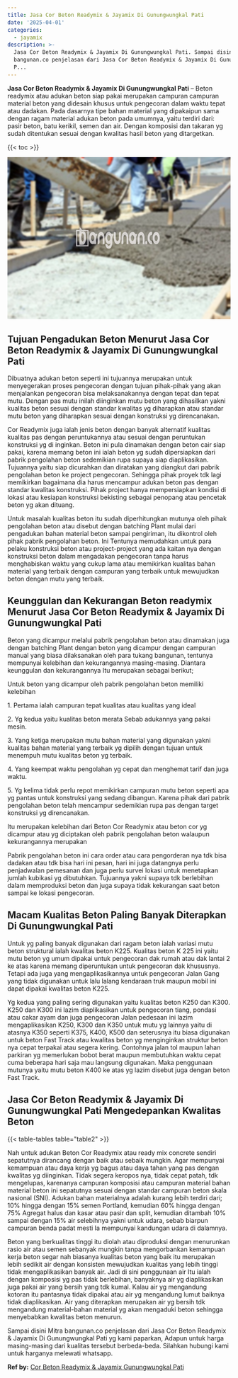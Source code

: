 ```yaml
---
title: Jasa Cor Beton Readymix & Jayamix Di Gunungwungkal Pati
date: '2025-04-01'
categories:
  - jayamix
description: >-
  Jasa Cor Beton Readymix & Jayamix Di Gunungwungkal Pati. Sampai disini Mitra
  bangunan.co penjelasan dari Jasa Cor Beton Readymix & Jayamix Di Gunungwungkal
  P...
---
```


**Jasa Cor Beton Readymix & Jayamix Di Gunungwungkal Pati** – Beton readymix atau adukan beton siap pakai merupakan campuran campuran material beton yang didesain khusus untuk pengecoran dalam waktu tepat atau dadakan. Pada dasarnya tipe bahan material yang dipakaipun sama dengan ragam material adukan beton pada umumnya, yaitu terdiri dari: pasir beton, batu kerikil, semen dan air. Dengan komposisi dan takaran yg sudah ditentukan sesuai dengan kwalitas hasil beton yang ditargetkan.

{{< toc >}}

![Jasa Cor Beton Readymix & Jayamix Di Gunungwungkal Pati](/images/jasa-cor-readymix-02.png)

## Tujuan Pengadukan Beton Menurut Jasa Cor Beton Readymix & Jayamix Di Gunungwungkal Pati

Dibuatnya adukan beton seperti ini tujuannya merupakan untuk menyegerakan proses pengecoran dengan tujuan pihak-pihak yang akan menjalankan pengecoran bisa melaksanakannya dengan tepat dan tepat mutu. Dengan pas mutu inilah diinginkan mutu beton yang dihasilkan yakni kualitas beton sesuai dengan standar kwalitas yg diharapkan atau standar mutu beton yang diharapkan sesuai dengan konstruksi yg direncanakan.

Cor Readymix juga ialah jenis beton dengan banyak alternatif kualitas kualitas pas dengan peruntukannya atau sesuai dengan peruntukan konstruksi yg di inginkan. Beton ini pula dinamakan dengan beton cair siap pakai, karena memang beton ini ialah beton yg sudah dipersiapkan dari pabrik pengolahan beton sedemikian rupa supaya siap diaplikasikan. Tujuannya yaitu siap dicurahkan dan diratakan yang diangkut dari pabrik pengolahan beton ke project pengecoran. Sehingga pihak proyek tdk lagi memikirkan bagaimana dia harus mencampur adukan beton pas dengan standar kwalitas konstruksi. Pihak project hanya mempersiapkan kondisi di lokasi atau kesiapan konstruksi bekisting sebagai penopang atau pencetak beton yg akan dituang.

Untuk masalah kualitas beton itu sudah diperhitungkan mutunya oleh pihak pengolahan beton atau disebut dengan batching Plant mulai dari pengadukan bahan material beton sampai pengiriman, itu dikontrol oleh pihak pabrik pengolahan beton. Ini Tentunya memudahkan untuk para pelaku konstruksi beton atau project-project yang ada kaitan nya dengan konstruksi beton dalam mengadakan pengecoran tanpa harus menghabiskan waktu yang cukup lama atau memikirkan kualitas bahan material yang terbaik dengan campuran yang terbaik untuk mewujudkan beton dengan mutu yang terbaik.

## Keunggulan dan Kekurangan Beton readymix Menurut Jasa Cor Beton Readymix & Jayamix Di Gunungwungkal Pati

Beton yang dicampur melalui pabrik pengolahan beton atau dinamakan juga dengan batching Plant dengan beton yang dicampur dengan campuran manual yang biasa dilaksanakan oleh para tukang bangunan, tentunya mempunyai kelebihan dan kekurangannya masing-masing. Diantara keunggulan dan kekurangannya Itu merupakan sebagai berikut;

Untuk beton yang dicampur oleh pabrik pengolahan beton memiliki kelebihan

1\. Pertama ialah campuran tepat kualitas atau kualitas yang ideal

2\. Yg kedua yaitu kualitas beton merata Sebab adukannya yang pakai mesin.

3\. Yang ketiga merupakan mutu bahan material yang digunakan yakni kualitas bahan material yang terbaik yg dipilih dengan tujuan untuk menempuh mutu kualitas beton yg terbaik.

4\. Yang keempat waktu pengolahan yg cepat dan menghemat tarif dan juga waktu.

5\. Yg kelima tidak perlu repot memikirkan campuran mutu beton seperti apa yg pantas untuk konstruksi yang sedang dibangun. Karena pihak dari pabrik pengolahan beton telah mencampur sedemikian rupa pas dengan target konstruksi yg direncanakan.

Itu merupakan kelebihan dari Beton Cor Readymix atau beton cor yg dicampur atau yg diciptakan oleh pabrik pengolahan beton walaupun kekurangannya merupakan

Pabrik pengolahan beton ini cara order atau cara pengorderan nya tdk bisa dadakan atau tdk bisa hari ini pesan, hari ini juga datangnya perlu penjadwalan pemesanan dan juga perlu survei lokasi untuk menetapkan jumlah kubikasi yg dibutuhkan. Tujuannya yakni supaya tdk berlebihan dalam memproduksi beton dan juga supaya tidak kekurangan saat beton sampai ke lokasi pengecoran.

## Macam Kualitas Beton Paling Banyak Diterapkan Di Gunungwungkal Pati

Untuk yg paling banyak digunakan dari ragam beton ialah variasi mutu beton struktural ialah kwalitas beton K225. Kualitas beton K 225 ini yaitu mutu beton yg umum dipakai untuk pengecoran dak rumah atau dak lantai 2 ke atas karena memang diperuntukan untuk pengecoran dak khususnya. Tetapi ada juga yang mengaplikasikannya untuk pengecoran Jalan Gang yang tidak digunakan untuk lalu lalang kendaraan truk maupun mobil ini dapat dipakai kwalitas beton K225.

Yg kedua yang paling sering digunakan yaitu kualitas beton K250 dan K300. K250 dan K300 ini lazim diaplikasikan untuk pengecoran tiang, pondasi atau cakar ayam dan juga pengecoran Jalan pedesaan ini lazim mengaplikasikan K250, K300 dan K350 untuk mutu yg lainnya yaitu di atasnya K350 seperti K375, K400, K500 dan seterusnya itu biasa digunakan untuk beton Fast Track atau kwalitas beton yg menginginkan struktur beton nya cepat terpakai atau segera kering. Contohnya jalan tol maupun lahan parkiran yg memerlukan bobot berat maupun membutuhkan waktu cepat cuma beberapa hari saja mau langsung digunakan. Maka penggunaan mutunya yaitu mutu beton K400 ke atas yg lazim disebut juga dengan beton Fast Track.

## Jasa Cor Beton Readymix & Jayamix Di Gunungwungkal Pati Mengedepankan Kwalitas Beton

{{< table-tables table="table2" >}}

Nah untuk adukan Beton Cor Readymix atau ready mix concrete sendiri sepatutnya dirancang dengan baik atau sebaik mungkin. Agar mempunyai kemampuan atau daya kerja yg bagus atau daya tahan yang pas dengan kwalitas yg diinginkan. Tidak segera keropos nya, tidak cepat patah, tdk mengelupas, karenanya campuran komposisi atau campuran material bahan material beton ini sepatutnya sesuai dengan standar campuran beton skala nasional (SNI). Adukan bahan materialnya adalah kurang lebih terdiri dari; 10% hingga dengan 15% semen Portland, kemudian 60% hingga dengan 75% Agregat halus dan kasar atau pasir dan split, kemudian ditambah 10% sampai dengan 15% air selebihnya yakni untuk udara, sebab biarpun campuran benda padat mesti Ia mempunyai kandungan udara di dalamnya.

Beton yang berkualitas tinggi itu diolah atau diproduksi dengan menurunkan rasio air atau semen sebanyak mungkin tanpa mengorbankan kemampuan kerja beton segar nah biasanya kualitas beton yang baik itu merupakan lebih sedikit air dengan konsisten mewujudkan kualitas yang lebih tinggi tidak mengaplikasikan banyak air. Jadi di sini penggunaan air Itu ialah dengan komposisi yg pas tidak berlebihan, banyaknya air yg diaplikasikan juga pakai air yang bersih yang tdk kumal. Kalau air yg mengandung kotoran itu pantasnya tidak dipakai atau air yg mengandung lumut baiknya tidak diaplikasikan. Air yang diterapkan merupakan air yg bersih tdk mengandung material-bahan material yg akan mengaduki beton sehingga menyebabkan kwalitas beton menurun.

Sampai disini Mitra bangunan.co penjelasan dari Jasa Cor Beton Readymix & Jayamix Di Gunungwungkal Pati yg kami paparkan, Adapun untuk harga masing-masing dari kualitas tersebut berbeda-beda. Silahkan hubungi kami untuk harganya melewati whatsapp.

**Ref by:** [Cor Beton Readymix & Jayamix Gunungwungkal Pati](https://id.wikipedia.org/wiki/Cor)
